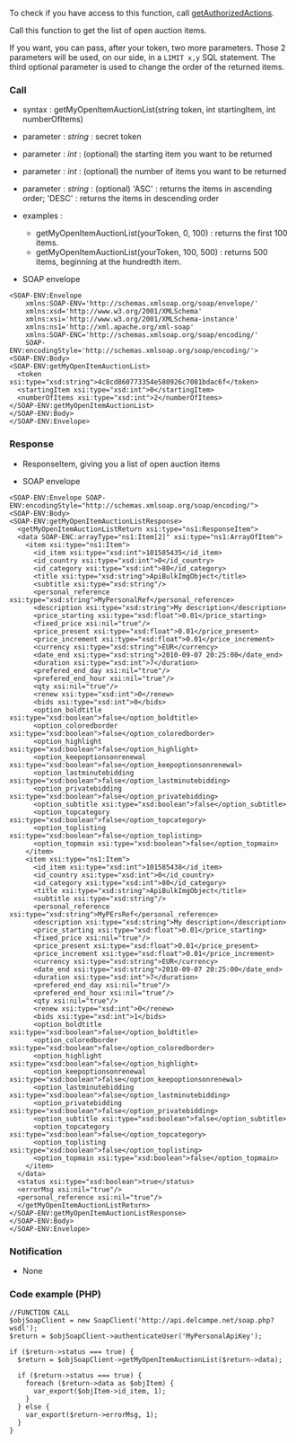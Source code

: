 To check if you have access to this function, call [getAuthorizedActions](getAuthorizedActions.md).

Call this function to get the list of open auction items.

If you want, you can pass, after your token, two more parameters. Those 2 parameters will be used, on our side, in a `LIMIT x,y` SQL statement. The third optional parameter is used to change the order of the returned items.

### Call ###

  * syntax : getMyOpenItemAuctionList(string token, int startingItem, int numberOfItems)

  * parameter : _string_ : secret token
  * parameter : _int_ : (optional) the starting item you want to be returned
  * parameter : _int_ : (optional) the number of items you want to be returned
  * parameter : _string_ : (optional) 'ASC' : returns the items in ascending order; 'DESC' : returns the items in descending order

  * examples :
    * getMyOpenItemAuctionList(yourToken, 0, 100) : returns the first 100 items.
    * getMyOpenItemAuctionList(yourToken, 100, 500) : returns 500 items, beginning at the hundredth item.

  * SOAP envelope
```
<SOAP-ENV:Envelope 
    xmlns:SOAP-ENV='http://schemas.xmlsoap.org/soap/envelope/'
    xmlns:xsd='http://www.w3.org/2001/XMLSchema'
    xmlns:xsi='http://www.w3.org/2001/XMLSchema-instance' 
    xmlns:ns1='http://xml.apache.org/xml-soap' 
    xmlns:SOAP-ENC='http://schemas.xmlsoap.org/soap/encoding/' 
    SOAP-ENV:encodingStyle='http://schemas.xmlsoap.org/soap/encoding/'>
<SOAP-ENV:Body>
<SOAP-ENV:getMyOpenItemAuctionList>
  <token xsi:type="xsd:string">4c8cd860773354e580926c7081bdac6f</token>
  <startingItem xsi:type="xsd:int">0</startingItem>
  <numberOfItems xsi:type="xsd:int">2</numberOfItems>
</SOAP-ENV:getMyOpenItemAuctionList>
</SOAP-ENV:Body>
</SOAP-ENV:Envelope>
```

### Response ###

  * ResponseItem, giving you a list of open auction items

  * SOAP envelope
```
<SOAP-ENV:Envelope SOAP-ENV:encodingStyle="http://schemas.xmlsoap.org/soap/encoding/">
<SOAP-ENV:Body>
<SOAP-ENV:getMyOpenItemAuctionListResponse>
  <getMyOpenItemAuctionListReturn xsi:type="ns1:ResponseItem">
  <data SOAP-ENC:arrayType="ns1:Item[2]" xsi:type="ns1:ArrayOfItem">
    <item xsi:type="ns1:Item">
      <id_item xsi:type="xsd:int">101585435</id_item>
      <id_country xsi:type="xsd:int">0</id_country>
      <id_category xsi:type="xsd:int">80</id_category>
      <title xsi:type="xsd:string">ApiBulkImgObject</title>
      <subtitle xsi:type="xsd:string"/>
      <personal_reference xsi:type="xsd:string">MyPersonalRef</personal_reference>
      <description xsi:type="xsd:string">My description</description>
      <price_starting xsi:type="xsd:float">0.01</price_starting>
      <fixed_price xsi:nil="true"/>
      <price_present xsi:type="xsd:float">0.01</price_present>
      <price_increment xsi:type="xsd:float">0.01</price_increment>
      <currency xsi:type="xsd:string">EUR</currency>
      <date_end xsi:type="xsd:string">2010-09-07 20:25:00</date_end>
      <duration xsi:type="xsd:int">7</duration>
      <prefered_end_day xsi:nil="true"/>
      <prefered_end_hour xsi:nil="true"/>
      <qty xsi:nil="true"/>
      <renew xsi:type="xsd:int">0</renew>
      <bids xsi:type="xsd:int">0</bids>
      <option_boldtitle xsi:type="xsd:boolean">false</option_boldtitle>
      <option_coloredborder xsi:type="xsd:boolean">false</option_coloredborder>
      <option_highlight xsi:type="xsd:boolean">false</option_highlight>
      <option_keepoptionsonrenewal       xsi:type="xsd:boolean">false</option_keepoptionsonrenewal>
      <option_lastminutebidding xsi:type="xsd:boolean">false</option_lastminutebidding>
      <option_privatebidding xsi:type="xsd:boolean">false</option_privatebidding>
      <option_subtitle xsi:type="xsd:boolean">false</option_subtitle>
      <option_topcategory xsi:type="xsd:boolean">false</option_topcategory>
      <option_toplisting xsi:type="xsd:boolean">false</option_toplisting>
      <option_topmain xsi:type="xsd:boolean">false</option_topmain>    
    </item>
    <item xsi:type="ns1:Item">
      <id_item xsi:type="xsd:int">101585438</id_item>
      <id_country xsi:type="xsd:int">0</id_country>
      <id_category xsi:type="xsd:int">80</id_category>
      <title xsi:type="xsd:string">ApiBulkImgObject</title>
      <subtitle xsi:type="xsd:string"/>
      <personal_reference xsi:type="xsd:string">MyPErsRef</personal_reference>
      <description xsi:type="xsd:string">My description</description>
      <price_starting xsi:type="xsd:float">0.01</price_starting>
      <fixed_price xsi:nil="true"/>
      <price_present xsi:type="xsd:float">0.01</price_present>
      <price_increment xsi:type="xsd:float">0.01</price_increment>
      <currency xsi:type="xsd:string">EUR</currency>
      <date_end xsi:type="xsd:string">2010-09-07 20:25:00</date_end>
      <duration xsi:type="xsd:int">7</duration>
      <prefered_end_day xsi:nil="true"/>
      <prefered_end_hour xsi:nil="true"/>
      <qty xsi:nil="true"/>
      <renew xsi:type="xsd:int">0</renew>
      <bids xsi:type="xsd:int">1</bids>
      <option_boldtitle xsi:type="xsd:boolean">false</option_boldtitle>
      <option_coloredborder xsi:type="xsd:boolean">false</option_coloredborder>
      <option_highlight xsi:type="xsd:boolean">false</option_highlight>
      <option_keepoptionsonrenewal       xsi:type="xsd:boolean">false</option_keepoptionsonrenewal>
      <option_lastminutebidding xsi:type="xsd:boolean">false</option_lastminutebidding>
      <option_privatebidding xsi:type="xsd:boolean">false</option_privatebidding>
      <option_subtitle xsi:type="xsd:boolean">false</option_subtitle>
      <option_topcategory xsi:type="xsd:boolean">false</option_topcategory>
      <option_toplisting xsi:type="xsd:boolean">false</option_toplisting>
      <option_topmain xsi:type="xsd:boolean">false</option_topmain>    
    </item>
  </data>
  <status xsi:type="xsd:boolean">true</status>
  <errorMsg xsi:nil="true"/>
  <personal_reference xsi:nil="true"/>
  </getMyOpenItemAuctionListReturn>
</SOAP-ENV:getMyOpenItemAuctionListResponse>
</SOAP-ENV:Body>
</SOAP-ENV:Envelope>
```

### Notification ###
  * None

### Code example (PHP) ###
```
//FUNCTION CALL
$objSoapClient = new SoapClient('http://api.delcampe.net/soap.php?wsdl');
$return = $objSoapClient->authenticateUser('MyPersonalApiKey');

if ($return->status === true) {
  $return = $objSoapClient->getMyOpenItemAuctionList($return->data);

  if ($return->status === true) {
    foreach ($return->data as $objItem) {     
      var_export($objItem->id_item, 1);
    }
  } else {
    var_export($return->errorMsg, 1);
  } 
}
```